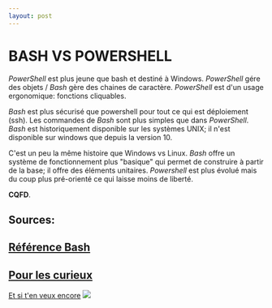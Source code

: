 ```yaml
---
layout: post
---
```

# BASH VS POWERSHELL

*PowerShell* est plus jeune que bash et destiné à Windows.
*PowerShell* gére des objets / *Bash* gère des chaines de caractère.
*PowerShell* est d'un usage ergonomique: fonctions cliquables.

*Bash* est plus sécurisé que powershell pour tout ce qui est déploiement (ssh).
Les commandes de *Bash* sont plus simples que dans *PowerShell*.
*Bash* est historiquement disponible sur les systèmes UNIX; il n'est disponible sur windows que depuis la version 10.

C'est un peu la même histoire que Windows vs Linux.
*Bash* offre un système de fonctionnement plus "basique" qui permet de construire à partir de la base; il offre des éléments unitaires.
*Powershell* est plus évolué mais du coup plus pré-orienté ce qui laisse moins de liberté.

**CQFD**.

__Sources:__
---
[Référence Bash](https://www.linux.com/tutorials/bash-101-working-cli/)
---
[Pour les curieux](https://www.varonis.com/blog/the-difference-between-bash-and-powershell/)
---
[Et si t'en veux encore](https://www.educba.com/powershell-vs-bash/)
![](karine.png)